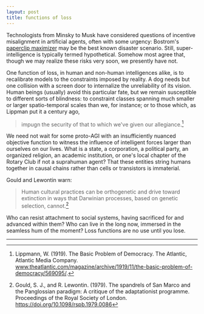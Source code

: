 ```yaml
---
layout: post
title: functions of loss
---
```


Technologists from Minsky to Musk have considered questions of incentive misalignment in artificial agents, often with some urgency: Bostrom's [paperclip maximizer](https://nickbostrom.com/ethics/ai.html) may be the best known disaster scenario. Still, super-intelligence is typically termed hypothetical. Somehow most agree that, though we may realize these risks very soon, we presently have not.

One function of loss, in human and non-human intelligences alike, is to recalibrate models to the constraints imposed by reality. A dog needs but one collision with a screen door to internalize the unreliability of its vision. Human beings (usually) avoid this particular fate, but we remain susceptible to different sorts of blindness: to constraint classes spanning much smaller or larger spatio-temporal scales than we, for instance; or to those which, as Lippman put it a century ago,

> impugn the security of that to which we've given our allegiance.[^1]

We need not wait for some proto-AGI with an insufficiently nuanced objective function to witness the influence of intelligent forces larger than ourselves on our lives. What is a state, a corporation, a political party, an organized religion, an academic institution, or one's local chapter of the Rotary Club if not a suprahuman agent? That these entities string humans together in causal chains rather than cells or transistors is immaterial.

Gould and Lewontin warn:

> Human cultural practices can be orthogenetic and drive toward extinction in ways that Darwinian processes, based on genetic selection, cannot.[^2]

Who can resist attachment to social systems, having sacrificed for and advanced within them? Who can live in the long now, immersed in the seamless hum of the moment? Loss functions are no use until you lose.

---

[^1]: Lippmann, W. (1919). The Basic Problem of Democracy. The Atlantic, Atlantic Media Company. <a href="www.theatlantic.com/magazine/archive/1919/11/the-basic-problem-of-democracy/569095/">www.theatlantic.com/magazine/archive/1919/11/the-basic-problem-of-democracy/569095/</a>. 

[^2]: Gould, S. J., and R. Lewontin. (1979). The spandrels of San Marco and the Panglossian paradigm: A critique of the adaptationist programme. Proceedings of the Royal Society of London. <a href="https://doi.org/10.1098/rspb.1979.0086">https://doi.org/10.1098/rspb.1979.0086</a>

